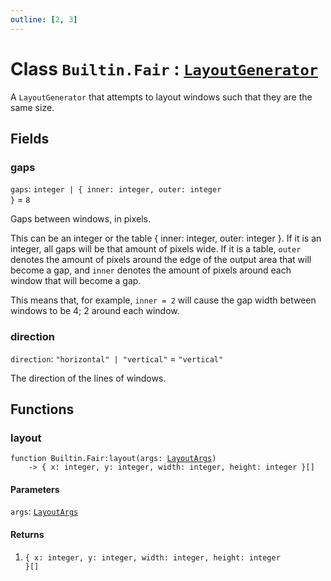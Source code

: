 ```yaml
---
outline: [2, 3]
---
```


# Class `Builtin.Fair` : <code><a href="/classes/LayoutGenerator">LayoutGenerator</a></code>


A `LayoutGenerator` that attempts to layout windows such that
they are the same size.

## Fields

### gaps

`gaps`: <code>integer | { inner: integer, outer: integer }</code> = `8`

Gaps between windows, in pixels.

This can be an integer or the table { inner: integer, outer: integer }.
If it is an integer, all gaps will be that amount of pixels wide.
If it is a table, `outer` denotes the amount of pixels around the
edge of the output area that will become a gap, and
`inner` denotes the amount of pixels around each window that
will become a gap.

This means that, for example, `inner = 2` will cause the gap
width between windows to be 4; 2 around each window.

### direction

`direction`: <code>"horizontal" | "vertical"</code> = `"vertical"`

The direction of the lines of windows.


## Functions

### <Badge type="method" text="method" /> layout

<div class="language-lua"><pre><code>function Builtin.Fair:layout(args: <a href="/classes/LayoutArgs">LayoutArgs</a>)
    -> { x: integer, y: integer, width: integer, height: integer }[]</code></pre></div>



#### Parameters

`args`: <code><a href="/classes/LayoutArgs">LayoutArgs</a></code>



#### Returns

1. <code>{ x: integer, y: integer, width: integer, height: integer }[]</code>



